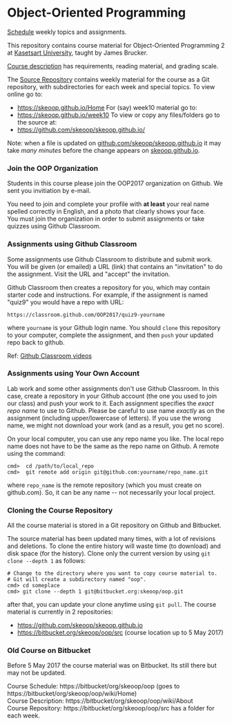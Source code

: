 # Object-Oriented Programming

[Schedule](Home) weekly topics and assignments.

This repository contains course material for Object-Oriented Programming 2 at [Kasetsart University](http://www.ku.th), taught by James Brucker.

[Course description](https://skeoop.github.io/About) has requirements, reading material, and grading scale.

The [Source Repository](https://github.com/skeoop/skeoop.github.io) contains weekly material for the course as a Git repository, with subdirectories for each week and special topics. To view online go to:
* https://skeoop.github.io/Home
For (say) week10 material go to:
* https://skeoop.github.io/week10
To view or copy any files/folders go to the source at:
* https://github.com/skeoop/skeoop.github.io/

Note: when a file is updated on [github.com/skeoop/skeoop.github.io](https://github.com/skeoop/skeoop.github.io) it may take *many minutes* before the change appears on [skeoop.github.io](https://skeoop.github.io/). 


### Join the OOP Organization

Students in this course please join the OOP2017 organization on Github.  We sent you invitiation by e-mail.

You need to join and complete your profile with **at least** your real name spelled correctly in English, and a photo that clearly shows your face.  
You must join the organization in order to submit assignments or take quizzes using Github Classroom.

### Assignments using Github Classroom 

Some assignments use Github Classroom to distribute and submit work. You will be given (or emailed) a URL (link) that contains an "invitation" to do the assignment.  Visit the URL and "accept" the invitation.

Github Classroom then creates a repository for you, which may contain starter code and instructions.  For example, if the assignment is named "quiz9" you would have a repo with URL:
```
https://classroom.github.com/OOP2017/quiz9-yourname
```
where ```yourname``` is your Github login name.  You should `clone` this repository to your computer, complete the assignment, and then `push` your updated repo back to github.

Ref: [Github Classroom videos](https://classroom.github.com/videos)

### Assignments using Your Own Account 

Lab work and some other assignments don't use Github Classroom.  In this case, create a repository in your Github account (the one you used to join our class) and push your work to it. Each assignment specifies the *exact repo name* to use to Github.  Please be careful to use name *exactly* as on the assignment (including upper/lowercase of letters). If you use the wrong name, we might not download your work (and as a result, you get no score).

On your local computer, you can use any repo name you like. The local repo name does not have to be the same as the repo name on Github.
A remote using the command:
```
cmd>  cd /path/to/local_repo
cmd>  git remote add origin git@github.com:yourname/repo_name.git
```
where `repo_name` is the remote repository (which you must create on github.com).  So, it can be any name -- not necessarily your local project.


### Cloning the Course Repository

All the course material is stored in a Git repository on Github and Bitbucket.

The source material has been updated many times, with a lot of revisions and deletions. To clone the entire history will waste time (to download) and disk space (for the history).  Clone only the current version by using ``git clone --depth 1`` as follows:

    # Change to the directory where you want to copy course material to.
    # Git will create a subdirectory named "oop".
    cmd> cd someplace
    cmd> git clone --depth 1 git@bitbucket.org:skeoop/oop.git

after that, you can update your clone anytime using ``git pull``.
The course material is currently in 2 repositories:
* https://github.com/skeoop/skeoop.github.io
* https://bitbucket.org/skeoop/oop/src (course location up to 5 May 2017)


### Old Course on Bitbucket
Before 5 May 2017 the course material was on Bitbucket.  Its still there but may not be updated.

Course Schedule: https://bitbucket/org/skeoop/oop (goes to https://bitbucket/org/skeoop/oop/wiki/Home)  
Course Description: https://bitbucket/org/skeoop/oop/wiki/About   
Course Repository: https://bitbucket/org/skeoop/oop/src has a folder for each week.
